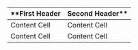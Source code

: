 | **First Header| Second Header** |
| ------------- | ------------- |
| Content Cell  | Content Cell  |
| Content Cell  | Content Cell  |
